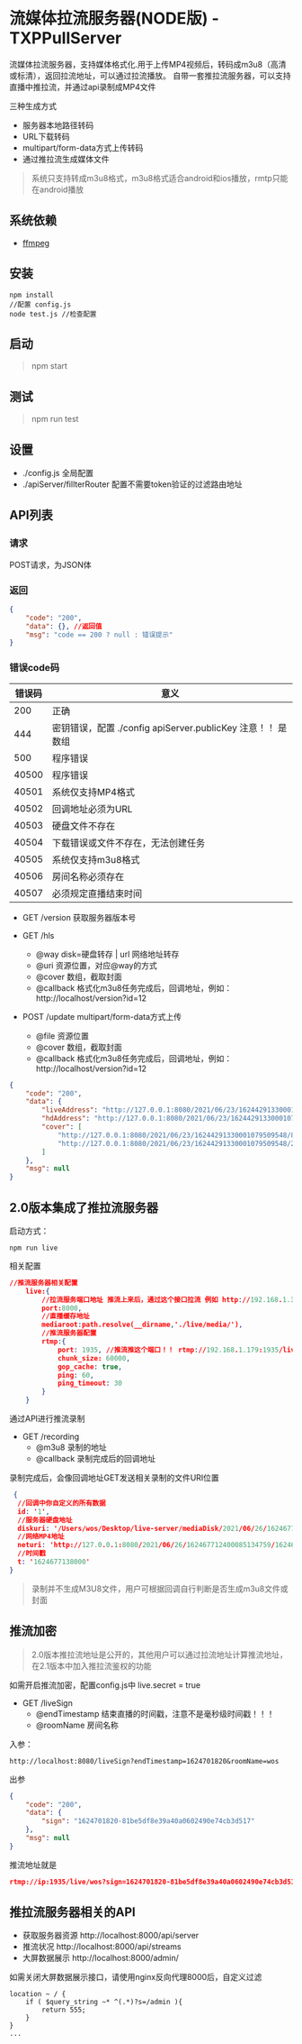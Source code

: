 # 流媒体拉流服务器(NODE版) - TXPPullServer

流媒体拉流服务器，支持媒体格式化.用于上传MP4视频后，转码成m3u8（高清或标清），返回拉流地址，可以通过拉流播放。
自带一套推拉流服务器，可以支持直播中推拉流，并通过api录制成MP4文件

三种生成方式
- 服务器本地路径转码
- URL下载转码
- multipart/form-data方式上传转码
- 通过推拉流生成媒体文件


> 系统只支持转成m3u8格式，m3u8格式适合android和ios播放，rmtp只能在android播放

## 系统依赖
- [ffmpeg](https://github.com/FFmpeg/FFmpeg)

## 安装

```shell
npm install
//配置 config.js
node test.js //检查配置
```

## 启动
> npm start

## 测试
> npm run test

## 设置

- ./config.js 全局配置
- ./apiServer/fillterRouter 配置不需要token验证的过滤路由地址

## API列表

### 请求

POST请求，为JSON体

### 返回
```json
{
    "code": "200",
    "data": {}, //返回值
    "msg": "code == 200 ? null : 错误提示"
}
```

### 错误code码
错误码 | 意义
---|---
200 | 正确
444 | 密钥错误，配置 ./config apiServer.publicKey 注意！！ 是数组
500 | 程序错误
40500 | 程序错误
40501 | 系统仅支持MP4格式
40502 | 回调地址必须为URL
40503 | 硬盘文件不存在
40504 | 下载错误或文件不存在，无法创建任务
40505 | 系统仅支持m3u8格式
40506 | 房间名称必须存在
40507 | 必须规定直播结束时间

- GET /version 获取服务器版本号
- GET /hls
    + @way disk=硬盘转存 | url 网络地址转存
    + @uri 资源位置，对应@way的方式
    + @cover 数组，截取封面
    + @callback 格式化m3u8任务完成后，回调地址，例如：http://localhost/version?id=12

- POST /update multipart/form-data方式上传
    + @file 资源位置
    + @cover 数组，截取封面
    + @callback 格式化m3u8任务完成后，回调地址，例如：http://localhost/version?id=12


```json
{
    "code": "200",
    "data": {
        "liveAddress": "http://127.0.0.1:8080/2021/06/23/16244291330001079509548/162442913300010795095480.m3u8",
        "hdAddress": "http://127.0.0.1:8080/2021/06/23/16244291330001079509548/162442913300010795095481.m3u8",
        "cover": [
            "http://127.0.0.1:8080/2021/06/23/16244291330001079509548/881045828.jpg",
            "http://127.0.0.1:8080/2021/06/23/16244291330001079509548/262820368.jpg"
        ]
    },
    "msg": null
}
```


## 2.0版本集成了推拉流服务器

启动方式：
```shell
npm run live
```

相关配置
```json
//推流服务器相关配置
    live:{
        //拉流服务端口地址 推流上来后，通过这个接口拉流 例如 http://192.168.1.179:8000/live/自己定义的密钥 可获取到直播流 m3u8地址
        port:8000,
        //直播缓存地址
        mediaroot:path.resolve(__dirname,'./live/media/'),
        //推流服务器配置
        rtmp:{
            port: 1935, //推流推这个端口！！ rtmp://192.168.1.179:1935/live/自己定义的密钥
            chunk_size: 60000,
            gop_cache: true,
            ping: 60,
            ping_timeout: 30
        }
    }
```

通过API进行推流录制
- GET /recording 
    + @m3u8 录制的地址
    + @callback 录制完成后的回调地址

录制完成后，会像回调地址GET发送相关录制的文件URI位置

```JSON
 {
  //回调中你自定义的所有数据
  id: '1', 
  //服务器硬盘地址
  diskuri: '/Users/wos/Desktop/live-server/mediaDisk/2021/06/26/162467712400085134759/162467712400085134759.mp4',
  //网络MP4地址
  neturi: 'http://127.0.0.1:8080/2021/06/26/162467712400085134759/162467712400085134759.mp4',
  //时间戳
  t: '1624677138000'
}
```

> 录制并不生成M3U8文件，用户可根据回调自行判断是否生成m3u8文件或封面

## 推流加密
> 2.0版本推拉流地址是公开的，其他用户可以通过拉流地址计算推流地址，在2.1版本中加入推拉流鉴权的功能

如需开启推流加密，配置config.js中 live.secret = true
- GET /liveSign
    + @endTimestamp 结束直播的时间戳，注意不是毫秒级时间戳！！！
    + @roomName 房间名称

入参：
```url
http://localhost:8080/liveSign?endTimestamp=1624701820&roomName=wos
```
出参
```json
{
    "code": "200",
    "data": {
        "sign": "1624701820-81be5df8e39a40a0602490e74cb3d517"
    },
    "msg": null
}
```
推流地址就是
```json
rtmp://ip:1935/live/wos?sign=1624701820-81be5df8e39a40a0602490e74cb3d517
```



## 推拉流服务器相关的API

- 获取服务器资源 http://localhost:8000/api/server
- 推流状况 http://localhost:8000/api/streams
- 大屏数据展示 http://localhost:8000/admin/

如需关闭大屏数据展示接口，请使用nginx反向代理8000后，自定义过滤
```nginx
location ~ / {
    if ( $query_string ~* ^(.*)?s=/admin ){
        return 555;
    }
}
...
```
